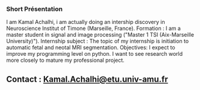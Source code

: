###  Short Présentation
I am Kamal Achalhi, i am actually doing an intership discovery in Neuroscience Institut of Timone (Marseille, France).
Formation : I am a master student in signal and image processing ("Master 1 TSI (Aix-Marseille University)"). 
Internship subject : The topic of my internship is initiation to automatic fetal and neotal MRI segmentation. 
Objectives:  I expect to improve my programming level on python. I want to see research world more closely to mature my professional project.

##  Contact : Kamal.Achalhi@etu.univ-amu.fr
<!---
KamalAchalhi/KamalAchalhi is a ✨ special ✨ repository because its `README.md` (this file) appears on your GitHub profile.
You can click the Preview link to take a look at your changes.
--->

